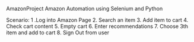 AmazonProject
Amazon Automation using Selenium and Python

Scenario:
1 .Log into Amazon Page
2. Search an item
3. Add item to cart
4. Check cart content
5. Empty cart
6. Enter recommendations
7. Choose 3th item and add to cart
8. Sign Out from user
